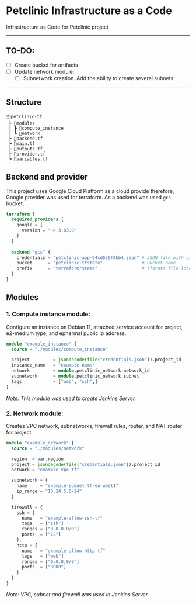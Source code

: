 # Petclinic Infrastructure as a Code

Infrastructure as Code for Petclinic project

---

## TO-DO:
- [ ] Create bucket for artifacts
- [ ] Update network module:
  - [ ] Subnetwork creation. Add the ability to create several subnets

---

## Structure
```
📦petclinic-tf
 ┣ 📂modules
 ┃ ┣ 📂compute_instance
 ┃ ┗ 📂network
 ┣ 📜backend.tf
 ┣ 📜main.tf
 ┣ 📜outputs.tf
 ┣ 📜provider.tf
 ┗ 📜variables.tf
```

## Backend and provider

This project uses Google Cloud Platform as a cloud provide therefore, Google provider was used for terraform. As a backend was used `gcs` bucket.
```terraform
terraform {
  required_providers {
    google = {
      version = "~> 3.83.0"
    }
  }
  
  backend "gcs" {
    credentials = "petclinic-app-94cd559f8bb4.json" # JSON file with credentials
    bucket      = "petclinic-tfstate"               # Bucket name
    prefix      = "terraform/state"                 # tfstate file location in GCS
  }
}
```

## Modules
### 1. Compute instance module:
  Configure an instance on Debian 11, attached service account for project, e2-medium type, and ephermal public ip address.
```terraform
module "example_instance" {
  source = "./modules/compute_instance"

  project         = jsondecode(file("credentials.json")).project_id
  instance_name   = "example-name"
  network         = module.petclinic_network.network_id
  subnetwork      = module.petclinic_network.subnet
  tags            = ["web", "ssh",]
}
```
  _Note: This module was used to create Jenkins Server._

### 2. Network module:
  Creates VPC network, subnetworks, firewall rules, router, and NAT router for project.
```terraform
module "example_network" {
  source = "./modules/network"

  region  = var.region
  project = jsondecode(file("credentials.json")).project_id
  network = "example-vpc-tf"

  subnetwork = {
    name     = "example-subnet-tf-eu-west1"
    ip_range = "10.24.5.0/24"
  }

  firewall = {
    ssh = {
      name   = "example-allow-ssh-tf"
      tags   = ["ssh"]
      ranges = ["0.0.0.0/0"]
      ports  = ["22"]
    },
    http = {
      name   = "example-allow-http-tf"
      tags   = ["web"]
      ranges = ["0.0.0.0/0"]
      ports  = ["8080"]
    }
  }
}
```
  _Note: VPC, subnet and firewall was used in Jenkins Server._
